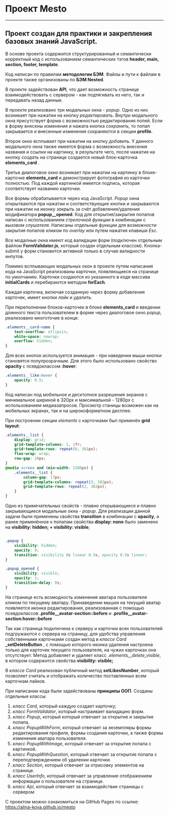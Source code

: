 # Проект Mesto
------------------------------------------------------------
## Проект создан для практики и закрепления базовых знаний JavaScript.
 
 В основе проекта содержится структурированный и семантически корректный код с использованием семантических тэгов **header, main, section, footer, template**.

 Код написан по правилам **методологии БЭМ**. Файлы и пути к файлам в проекте также организованы по **БЭМ Nested**.

 В проекте задействован **API**, что дает возможность странице взаимодействовать с сервером - как подтягивать из него, так и передавать назад данные.

 В проекте реализовано три модальных окна - *popup*. Одно из низ возникает при нажатии на кнопку *редактировать*.  Внутри модального окна присутствует форма с возможностью редактирования полей. Если в форму внесены изменения и нажата кнопка *сохранить*, то попап закрывается и внесенные изменения сохраняются в секции **profile**. 
 
 Второе окно всплывает при нажатии на кнопку *добавить*. У данного модального окна также имеется форма с возможность внесения названия и ссылки на картинку, в результате чего, после нажатия на кнопку *создать* на странице создается новый блок-карточка **elements_card** .
 
 Третье диалоговое окно возникает при нажатии на картинку в блоке-карточке **elements_card**  и демонстрирует фотография из карточки полностью. Под каждой картинкой имеется подпись, которая соответствует названию карточки. 
 
 Все формы обрабатывается через код JavaScript. *Popup* окна открытваются при нажатии и соответствующие кнопки и закрываются при нажатии на иконку *закрыть* за счёт добавления/удаления модификатора **popup__opened**. Код для открытия/закрытия попапов написан с использованием *стрелочной функции* в комбинации с *вызовом слушателя*. Написаны отдельные функции для возможности закрытия попапов кликом по *overlay* или путем нажатия клавиши *Esc*.
 
 Все модалные окна имеют код валидации форм (подключен отдельным файлом **FormValidator.js**, который создан отдельным классом). Кнопка-submit у форм становится активной только в случае валидности инпутов.
 
 Помимо всплывающих модальных окон в проекте путем написания кода на JavaScript реализованы карточки, появляющиеся на странице по умолчанию. Карточки создаются из указанного в коде массива **initialCards** и перебираются методом **forEach**. 
 
 Каждая карточка, включая созданную через форму добавления карточек, имеет кнопки *лайк* и *удалить*.
 
 
 При переполнении блоков-карточек в блоке **elements_card** и введении длинного текста пользователем в форме через диалоговое окно *popup*, реализовано многоточие в конце:

```css
.elements__card-name {
    text-overflow: ellipsis;
    white-space: nowrap;
    overflow: hidden;
}
```  


Для всех кнопок используется анимация - при наведении мыши кнопки становятся полупрозрачным. Для этого было использовано  свойство **opacity** c псевдоклассом **:hover**: 

```css
.elements__like:hover {
    opacity: 0.5;
}
``` 

Код написан под мобильное и десктопное разрешения экранов с минимальное шириной в 320px и максимальной - 1280px с использованием медиазапросов. Просмотр станицы возможен как на мобильных экранах, так и на широкоформатном дисплее. 

При построении секции *elements* c карточками был применён **grid layout**:

```css
.elements__list {
    display: grid;
    grid-template-columns: 1, 1fr;
    grid-template-rows: repeat(6, 361px);
    flex-wrap: wrap;
    row-gap: 20px;
}
@media screen and (min-width: 1280px) {
    .elements__list {
        column-gap: 17px;
        grid-template-columns: repeat(3, 282px);
        grid-template-rows: repeat(2, 362px);
    }
}
``` 

Одно из примечательных свойств - плавно открывающиеся и плавно закрывающиеся модальные окна - *popup*.
Для реализации данной задачи были применены свойства  **transition** в комбинации с  **opacity**, а ранее применённое к попапам свойства  **display: none** было заменено на  **visibility: hidden; + visibility: visible**;


```css

.popup {
    visibility: hidden;
    opacity: 0;
    transition: visibility 0s linear 0.5s, opacity 0.5s linear;
}

.popup_opened {
    visibility: visible;
    opacity: 1;
    transition-delay: 0s;
}
``` 

На странице есть возмодность изменения аватара пользователя кликом по текущему аватару. Принаведении мышки на текущий аватар появляется иконка редактирования, реализованная c помощью псевдоклассов **.profile__avatar-section::before** и 
**.profile__avatar-section:hover::before** 

Так как страница подключена к серверу и карточки всех пользователей подгружаются с сервера на страницу, для удобства управления собственными карточками создан метод в *классе Card* **_setDeleteButton** , с помощью которого иконка удаления настроена только для карточек текущего пользователя, на чужих карточках она отсутствует. Метод добавляет и удаляет класс *.elements__delete_visible*, в котором содержится свойства **visibility: visible;**

В *классе Card* реализован публичный метод **setLikesNumber**, который позволяет считать и отображать количество поставленных всем карточкам лайков.

При написании кода были задействованы **принципы ООП**. Созданы отдельные классы:
1. *класс Card*, который каждую создает карточку;
2. *класс FormValidator*, который настраивает валидацию форм.
3. *класс Popup*, который который отвечает за открытие и закрытие попапа.
4. *класс PopupWithForm*, который отвечает за эеземпляры формы редактирования профиля, формы создания карточки, а также формы изменения аватара пользователя.
5. *класс PopupWithImage*, который отвечает за открытие попапа с картинкой.
6. *класс PopupWithQuestion*, который отвечает за открытие попапа с переподтверждением об удалении карточки.
7. *класс Section*, который отвечает за отрисовку элементов на странице.
8. *класс UserInfo*, который отвечает за управление отображением информации о пользователе на странице.
9. *класс Api*, который отвечает за взаимодействие страницы с сервером

С проектом можно ознакомиться на GitHub Pages по ссылке: https://alina-kova.github.io/mesto
